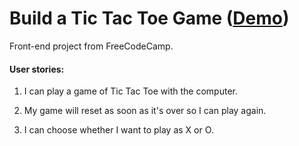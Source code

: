 # Build a Tic Tac Toe Game ([Demo](https://react-tictactoe-drhectapus.herokuapp.com/))

Front-end project from FreeCodeCamp.

#### User stories:

1. I can play a game of Tic Tac Toe with the computer.

2. My game will reset as soon as it's over so I can play again.

3. I can choose whether I want to play as X or O.
